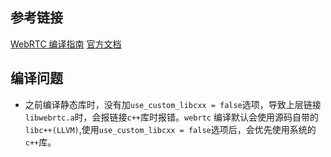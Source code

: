 ## 参考链接
[WebRTC 编译指南](https://mthli.xyz/webrtc-compilation/)
[官方文档](https://webrtc.github.io/webrtc-org/native-code/android/)

## 编译问题
- 之前编译静态库时，没有加`use_custom_libcxx = false`选项，导致上层链接`libwebrtc.a`时，会报链接`c++`库时报错。`webrtc` 编译默认会使用源码自带的`libc++(LLVM)`,使用`use_custom_libcxx = false`选项后，会优先使用系统的`c++`库。